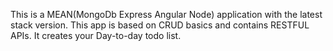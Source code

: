This is a MEAN(MongoDb Express Angular Node) application with the latest stack version.
This app is based on CRUD basics and contains RESTFUL APIs.
It creates your Day-to-day todo list. 
